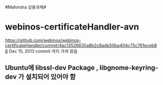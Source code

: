 #Mahindra 상용과제#

webinos-certificateHandler-avn
==============================

https://github.com/webinos/webinos-certificateHandler/commit/4ac13526635a8b2c8adb50ba404c75c761eceb88
Dec 15, 2013
commit 까지 가져 왔음

## Ubuntu에 libssl-dev Package , libgnome-keyring-dev 가 설치되어 있어야 함 ##
